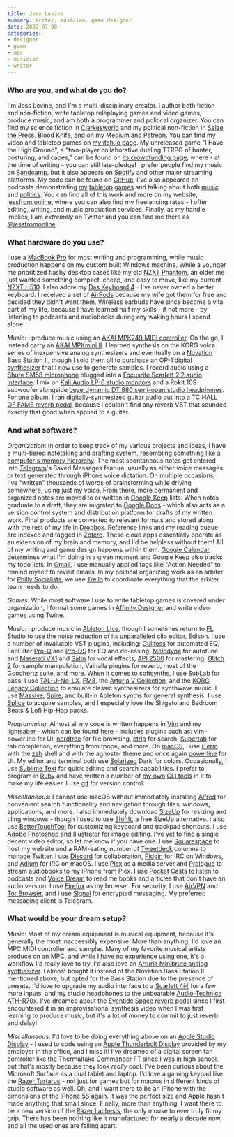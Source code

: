 ```yaml
---
title: Jess Levine
summary: Writer, musician, game designer
date: 2022-07-08
categories:
- designer
- game
- mac
- musician
- writer
---
```


### Who are you, and what do you do?

I'm Jess Levine, and I'm a multi-disciplinary creator. I author both fiction and non-fiction, write tabletop roleplaying games and video games, produce music, and am both a programmer and political organizer. You can find my science fiction in [Clarkesworld](https://clarkesworldmagazine.com/levine_02_22/ "Jess' sci-fi writing in Clarkesworld.") and my political non-fiction in [Seize the Press](https://www.seizethepress.com/2022/02/07/nfts-marxism-and-enclosure-the-worlds-most-dangerous-fan-club-card/ "Jess' article about NFTs on Seize the Press."), [Blood Knife](https://bloodknife.com/issue-12-playlist/ "Jess' cyberpunk playlist on Blood Knife."), and on my [Medium](https://medium.com/@jessica.s.levine "Jess' Medium account.") and [Patreon](https://www.patreon.com/jessfromonline "Jess' Patreon account."). You can find my video and tabletop games on [my itch.io page](https://jessfromonline.itch.io/ "Jess' itch.io account."). My unreleased game "I Have the High Ground", a "two-player collaborative dueling TTRPG of banter, posturing, and capes," can be found on [its crowdfunding page](https://www.gameontabletop.com/cf710/i-have-the-high-ground.html "Jess' TTRPG game on Game On."), where - at the time of writing - you can still late-pledge! I prefer people find my music on [Bandcamp](https://liquidcrystal.bandcamp.com/album/archive "Jess' Bandcamp account."), but it also appears on [Spotify](https://open.spotify.com/artist/2okYdq0U7Ls1FAEx61mKcU "Jess' music on Spotify.") and other major streaming platforms. My code can be found on [GitHub](https://github.com/jessicalevine "Jess' GitHub account."). I've also appeared on podcasts demonstrating [my](https://www.partyofonepodcast.com/2022/02/15/316-i-have-the-high-ground-with-jess-levine/ "Jess talking about I Have The High Ground on the Party of One podcast.") [tabletop](http://actualplay.roleplayingpublicradio.com/2022/02/systems/misc/going-rogue/going-rogue-overexposed/ "Jess talking about Going Rogue on the Role Playing Public Radio podcast.") [games](https://www.partyofonepodcast.com/2021/07/30/292-going-rogue-with-jess-levine/ "Jess talking about Going Rogue on the Party of One podcast.") and talking about both [music](https://settingtherecordqueer.libsyn.com/37-synthwave-with-jess-from-online "Jess talking about her music on Setting the Record Queer.") and [politics](https://cosmonautmag.com/2021/08/communism-and-the-disabled-with-maddie-and-jess/ "Jess talking politics on Cosmonaut."). You can find all of this work and more on my website, [jessfrom.online](https://jessfrom.online/ "Jess' website."), where you can also find my freelancing rates - I offer editing, writing, and music production services. Finally, as my handle implies, I am _extremely_ on Twitter and you can find me there as [@jessfromonline](https://twitter.com/jessfromonline "Jess' Twitter account.").

### What hardware do you use?

I use a [MacBook Pro][macbook-pro] for most writing and programming, while music production happens on my custom built Windows machine. While a younger me prioritized flashy desktop cases like my old [NZXT Phantom][phantom], an older me just wanted something compact, cheap, and easy to move, like my current [NZXT H510][h510]. I also adore my [Das Keyboard 4][das-keyboard-4] - I've never owned a better keyboard. I received a set of [AirPods][] because my wife got them for free and decided they didn't want them. Wireless earbuds have since become a vital part of my life, because I have learned half my skills - if not more - by listening to podcasts and audiobooks during any waking hours I spend alone.

_Music_: I produce music using an [AKAI MPK249 MIDI controller][mpk249]. On the go, I instead carry an [AKAI MPKmini II][mpk-mini-mkii]. I learned synthesis on the KORG volca series of inexpensive analog synthesizers and eventually on a [Novation Bass Station II][bass-station-ii], though I sold them all to purchase an [OP-1 digital synthesizer][op-1] that I now use to generate samples. I record audio using a [Shure SM58 microphone][sm58] plugged into a [Focusrite Scarlett 2i2 audio interface][scarlett-2i2]. I mix on [Kali Audio LP-6 studio monitors][lp-6] and a Rokit 10S subwoofer alongside [beyerdynamic DT 880 semi-open studio headphones][dt-880]. For one album, I ran digitally-synthesized guitar audio out into a [TC HALL OF FAME reverb pedal][hall-of-fame], because I couldn't find any reverb VST that sounded exactly that good when applied to a guitar.

### And what software?

_Organization_: In order to keep track of my various projects and ideas, I have a multi-tiered notetaking and drafting system, resembling something like a [computer's memory hierarchy](https://en.wikipedia.org/wiki/Memory_hierarchy "The Wikipedia entry for memory hierarchy."). The most spontaneous notes get entered into [Telegram][]'s Saved Messages feature, usually as either voice messages or text generated through iPhone voice dictation. On multiple occasions, I've "written" thousands of words of brainstorming while driving somewhere, using just my voice. From there, more permanent and organized notes are moved to or written in [Google Keep][google-keep] lists. When notes graduate to a draft, they are migrated to [Google Docs][google-docs] - which also acts as a version control system and distribution platform for drafts of my written work. Final products are converted to relevant formats and stored along with the rest of my life in [Dropbox][]. Reference links and my reading queue are indexed and tagged in [Zotero][]. These cloud apps essentially operate as an extension of my brain and memory, and I'd be helpless without them! All of my writing and game design happens within them. [Google Calendar][google-calendar] determines what I'm doing in a given moment and Google Keep also tracks my todo lists. In [Gmail][], I use manually applied tags like "Action Needed" to remind myself to revisit emails. In my political organizing work as an arbiter for [Philly Socialists](https://www.phillysocialists.org/ "A political organisation in Philadelphia."), we use [Trello][] to coordinate everything that the arbiter team needs to do.

_Games_: While most software I use to write tabletop games is covered under organization, I format some games in [Affinity Designer][affinity-designer] and write video games using [Twine][].

_Music_: I produce music in [Ableton Live][live], though I sometimes return to [FL Studio][fl-studio] to use the noise reduction of its unparalleled clip editor, Edison. I use a number of invaluable VST plugins, including: [Gullfoss][] for automated EQ, FabFilter [Pro-Q][] and [Pro-DS][] for EQ and de-essing, [Melodyne][] for autotune and [Maserati VX1][maserati-vx1] and [Satin][] for vocal effects, [API 2500][api-2500] for mastering, [Glitch 2][glitch] for sample manipulation, Valhalla plugins for reverb, most of the Goodhertz suite, and more. When it comes to softsynths, I use [SubLab][] for bass. I use [TAL-U-No-LX][], [FM8][], the [Arturia V Collection][v-collection], and the [KORG Legacy Collection][legacy-collection] to emulate classic synthesizers for synthwave music. I use [Massive][], [Spire][], and built-in Ableton synths for general synthesis. I use [Splice][] to acquire samples, and I especially love the Shigeto and Bedroom Beats & Lofi Hip-Hop packs.

_Programming_: Almost all my code is written happens in [Vim][] and my [lightsaber](https://www.vimgeeks.org/2012/10/monday-1022-jedi-text-editing-at-vim.html "A Vim Geeks meeting about treating your vim config file like a lightsaber.") - which can be found [here](https://github.com/jessicalevine/vim-config "Jess' vim config on GitHub.") - includes plugins such as: vim-powerline for UI, [nerdtree][the-nerd-tree] for file browsing, [ctrlp][] for search, [Supertab][] for tab completion, everything from tpope, and more. On [macOS][], I use [iTerm][iterm2] with the [zsh][] shell and with the agnoster theme and once again [powerline][] for UI. My editor and terminal both use [Solarized][] Dark for colors. Occasionally, I use [Sublime Text][sublime-text] for quick editing and search capabilities. I prefer to program in [Ruby][] and have written a number of [my own][logman] [CLI tools][gittake] in it to make my life easier. I use [git][] for version control.

_Miscellaneous_: I cannot use macOS without immediately installing [Alfred][] for convenient search functionality and navigation through files, windows, applications, and more. I also immediately download [SizeUp][] for resizing and tiling windows - though I used to use [ShiftIt][], a free SizeUp alternative. I also use [BetterTouchTool][] for customizing keyboard and trackpad shortcuts. I use [Adobe Photoshop][photoshop] and [Illustrator][] for image editing. I've yet to find a single decent video editor, so let me know if you have one. I use [Squarespace][] to host my website and a RAM-eating number of [Tweetdeck][] columns to manage Twitter. I use [Discord][] for collaboration, [Pidgin][] for IRC on Windows, and [Adium][] for IRC on macOS. I use [Plex][] as a media server and [Prologue][prologue-ios] to stream audiobooks to my iPhone from Plex. I use [Pocket Casts][pocket-casts-ios] to listen to podcasts and [Voice Dream][voice-dream-reader-ios] to read me books and articles that don't have an audio version. I use [Firefox][] as my browser. For security, I use [AirVPN][] and [Tor Browser][tor], and I use [Signal][] for encrypted messaging. My preferred messaging client is Telegram.

### What would be your dream setup?

_Music_: Most of my dream equipment is musical equipment, because it's generally the most inaccessibly expensive. More than anything, I'd love an MPC MIDI controller and sampler. Many of my favorite musical artists produce on an MPC, and while I have no experience using one, it's a workflow I'd really love to try. I'd also love an [Arturia Minibrute analog synthesizer][minibrute]. I almost bought it instead of the Novation Bass Station II mentioned above, but opted for the Bass Station due to the presence of presets. I'd love to upgrade my audio interface to a [Scarlett 4i4][scarlett-4i4] for a few more inputs, and my studio headphones to the unbeatable [Audio-Technica ATH-R70x][ath-r70x]. I've dreamed about the [Eventide Space reverb pedal][space] since I first encountered it in an improvisational synthesis video when I was first learning to produce music, but it's a lot of money to commit to just reverb and delay!

_Miscellaneous_: I'd love to be doing everything above on an [Apple Studio Display][studio-display.2] - I used to code using an [Apple Thunderbolt Display][thunderbolt-display] provided by my employer in the office, and I miss it! I've dreamed of a digital screen fan controller like the [Thermaltake Commander FT][commander-ft] since I was in high school, but that's mostly because they look _really_ cool. I've been curious about the Microsoft Surface as a dual tablet and laptop. I'd love a gaming keypad like the [Razer Tartarus][tartarus-pro] - not just for games but for macros in different kinds of studio software as well. Oh, and I want there to be an iPhone with the dimensions of the [iPhone 5S][iphone-5s] again. It was the perfect size and Apple hasn't made anything that small since. Finally, more than anything, I want there to be a new version of the [Razer Lachesis][lachesis], the only mouse to ever truly fit my grip. There has been nothing like it manufactured for nearly a decade now, and all the used ones are falling apart.

[adium]: https://en.wikipedia.org/wiki/Adium "A multi-protocol chat application for the Mac."
[affinity-designer]: https://en.wikipedia.org/wiki/Affinity_Designer "A vector graphics editor."
[airpods]: https://en.wikipedia.org/wiki/AirPods "Wireless in-ear headphones."
[airvpn]: https://airvpn.org/entry/?aek_v=18&aek_id=e3dbf9199c3d3308a853d147d4244c09&aek_url=%2F "A VPN service."
[alfred]: https://www.alfredapp.com/ "A launcher app for the Mac."
[api-2500]: https://www.waves.com/plugins/api-2500 "A dynamics processor audio plugin."
[ath-r70x]: https://www.audio-technica.com/en-us/ath-r70x "Open-back headphones."
[bass-station-ii]: http://web.archive.org/web/20230531171240/https://novationmusic.com/en/synths/bass-station-ii "A synth."
[bettertouchtool]: https://www.boastr.net/ "Mac software to add custom multi-touch gestures."
[commander-ft]: https://www.thermaltake.com/commander-ft-touchscreen-fan-controller.html "A touchscreen fan controller."
[ctrlp]: http://kien.github.io/ctrlp.vim/ "A vim plugin for fuzzy filename matching."
[das-keyboard-4]: https://www.daskeyboard.com/daskeyboard-4-ultimate/ "A mechanical keyboard."
[discord]: https://discord.com/ "A voice and text chat service."
[dropbox]: https://www.dropbox.com/ "Online syncing and storage."
[dt-880]: https://north-america.beyerdynamic.com/dt-880-edition.html "Semi-open-ear headphones."
[firefox]: https://www.mozilla.org/en-US/firefox/new/ "A cross-platform open-source web browser."
[fl-studio]: https://www.image-line.com/ "An audio editor for Windows."
[fm8]: https://www.native-instruments.com/en/products/komplete/synths/fm8/ "An FM audio plugin."
[git]: https://git-scm.com/ "A version control system."
[gittake]: https://github.com/jessicalevine/gittake "A prototype code refactoring tool."
[glitch]: https://illformed.com/ "An effects sequencer."
[gmail]: https://mail.google.com/mail/u/0/ "Web-based email."
[google-calendar]: https://en.wikipedia.org/wiki/Google_Calendar "A web-based calendar client."
[google-docs]: https://en.wikipedia.org/wiki/Google_Docs "A web-based office suite."
[google-keep]: https://en.wikipedia.org/wiki/Google_Keep "A note-taking service."
[gullfoss]: https://www.soundtheory.com/home "An audio editing plugin."
[h510]: https://nzxt.com/product/h510 "A computer tower case."
[hall-of-fame]: https://www.tcelectronic.com/product.html?modelCode=P0CYY "A reverb pedal."
[illustrator]: https://www.adobe.com/products/illustrator.html "A vector graphics editor."
[iphone-5s]: https://en.wikipedia.org/wiki/IPhone_5S "A smartphone."
[iterm2]: https://iterm2.com/ "An alternative terminal application for Mac OS X."
[lachesis]: http://web.archive.org/web/20220808105958/https://www2.razer.com/ap-en/gaming-mice/razer-lachesis "A mouse."
[legacy-collection]: https://www.vintagesynth.com/korg/legacy.php "A collection of synth audio plugins."
[live]: https://www.ableton.com/en/live/ "Musical creation software."
[logman]: https://github.com/jessicalevine/logman "A tool for working with chatlogs."
[lp-6]: https://www.kaliaudio.com/lone-pine-studio-monitors "Studio speakers."
[macbook-pro]: https://www.apple.com/macbook-pro/ "A laptop."
[macos]: https://en.wikipedia.org/wiki/MacOS "An operating system for Mac hardware."
[maserati-vx1]: https://www.waves.com/plugins/maserati-vx1 "A vocal enhancer audio plugin."
[massive]: https://www.native-instruments.com/en/products/komplete/synths/massive/ "A synth audio plugin."
[melodyne]: https://www.celemony.com/en/melodyne/what-is-melodyne "Specialised audio editing software."
[minibrute]: https://www.arturia.com/products/minibrute/resources "A synthesiser."
[mpk-mini-mkii]: https://www.akaipro.com/mpk-mini-mkii "A portable MIDI controller."
[mpk249]: https://www.akaipro.com/mpk249 "A MIDI keyboard."
[op-1]: https://teenage.engineering/products/op-1 "A unique synthesizer."
[phantom]: http://web.archive.org/web/20230315042101/https://pcpartpicker.com/product/RXrG3C/nzxt-case-phan001wt "A computer tower case."
[photoshop]: https://www.adobe.com/products/photoshop.html "A bitmap image editor."
[pidgin]: https://www.pidgin.im/ "An open-source multi-protocol chat client."
[plex]: https://www.plex.tv/ "Media center software."
[pocket-casts-ios]: https://apps.apple.com/app/pocket-casts/id414834813 "A podcast app."
[powerline]: https://github.com/powerline/powerline "Software for customising the statusbar in vim and various shells."
[pro-ds]: https://www.fabfilter.com/products/pro-ds-de-esser-plug-in "A de-esser plugin."
[pro-q]: https://www.fabfilter.com/products/pro-q-3-equalizer-plug-in "An equaliser audio plugin."
[prologue-ios]: http://web.archive.org/web/20221217210153/https://apps.apple.com/us/app/prologue/id1459223267 "An audiobook app for Plex."
[ruby]: https://www.ruby-lang.org/en/ "An interpreted scripting language."
[satin]: https://u-he.com/products/satin/ "A tape machine audio plugin."
[scarlett-2i2]: http://web.archive.org/web/20230528064506/https://focusrite.com/en/usb-audio-interface/scarlett/scarlett-2i2-studio "A USB audio interface."
[scarlett-4i4]: http://web.archive.org/web/20230523232158/https://focusrite.com/en/usb-audio-interface/scarlett/scarlett-4i4 "An audio interface device."
[shiftit]: https://github.com/chriscrowe/ShiftIt "A Mac application for keyboard-based window manipulation."
[signal]: https://en.wikipedia.org/wiki/Signal_%28software%29 "An encrypted messaging service."
[sizeup]: https://www.irradiatedsoftware.com/sizeup/ "Mac software for arranging windows."
[sm58]: http://web.archive.org/web/20190411150950/https://www.shure.com/americas/products/microphones/sm/sm58-vocal-microphone "A vocal microphone."
[solarized]: https://ethanschoonover.com/solarized/ "A colour theme for text editors."
[space]: https://www.eventideaudio.com/pedals/space/ "A reverb pedal."
[spire]: https://en.wikipedia.org/wiki/Spire_(activity_tracker) "A wearable activity and stress tracker."
[splice]: https://splice.com/ "A service providing royalty-free sounds."
[squarespace]: https://www.squarespace.com/ "A site hosting/creation service."
[studio-display.2]: https://www.apple.com/studio-display/ "A 27 inch display."
[sublab]: https://futureaudioworkshop.com/ "A bass synth audio plugin."
[sublime-text]: http://www.sublimetext.com/ "A coder's text editor."
[supertab]: https://github.com/ervandew/supertab "A vim plugin for using tab for autocomplete."
[tal-u-no-lx]: https://tal-software.com/products/tal-u-no-lx "An audio plugin emulating the Juno 60."
[tartarus-pro]: https://www.razer.com/gaming-keypads/razer-tartarus-pro/RZ07-03110100-R3U1 "A hand-sized keyboard."
[telegram]: https://telegram.org/ "A secure messaging service."
[the-nerd-tree]: https://github.com/preservim/nerdtree "A vim plugin for browsing files and directories."
[thunderbolt-display]: https://www.apple.com/displays/ "A Thunderbolt-powered monitor."
[tor]: https://www.torproject.org/ "A software and network package for protecting your anonymity."
[trello]: https://trello.com/ "A project management service."
[tweetdeck]: https://about.twitter.com/en/products/tweetdeck "A multi-column Twitter client."
[twine]: http://twinery.org/ "A tool for creating non-linear stories."
[v-collection]: https://www.arturia.com/products/software-instruments/v-collection/overview "A collection of software instruments."
[vim]: https://www.vim.org/ "A command-line text editor."
[voice-dream-reader-ios]: http://web.archive.org/web/20221119141903/https://apps.apple.com/us/app/voice-dream-reader/id496177674/ "A text-to-speech app."
[zotero]: https://www.zotero.org/ "A research tool."
[zsh]: https://www.zsh.org/ "An interactive shell and scripting language."
